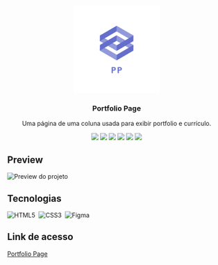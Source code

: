 <div align="center">
<img src="https://github.com/udanielnogueira/portfolio-page/blob/main/img/portfolio-page-logo.png" alt="Profile Page logo" height="200">
<h3>Portfolio Page</h3>
<p>Uma página de uma coluna usada para exibir portfolio e currículo.</p>
<img src="https://img.shields.io/github/languages/count/udanielnogueira/portfolio-page">
<img src="https://img.shields.io/github/languages/top/udanielnogueira/portfolio-page">
<img src="https://img.shields.io/github/languages/code-size/udanielnogueira/portfolio-page">
<img src="https://img.shields.io/github/license/udanielnogueira/portfolio-page">
<img src="https://img.shields.io/github/last-commit/udanielnogueira/portfolio-page">
<img src="https://img.shields.io/github/deployments/udanielnogueira/portfolio-page/github-pages">
</div>

## Preview

![Preview do projeto](img/portfolio-page-preview.gif "Portfolio Page Preview")

## Tecnologias

![HTML5](https://img.shields.io/badge/-HTML5-555555?style=flat&logo=html5 "HTML5")&nbsp;
![CSS3](https://img.shields.io/badge/-CSS3-555555?style=flat&logo=css3&logoColor=1572B6 "CSS3")&nbsp;
![Figma](https://img.shields.io/badge/Figma-555555?style=flat&logo=figma "Figma")&nbsp;

## Link de acesso

<a href="https://udanielnogueira.github.io/portfolio-page/" target="_blank">Portfolio Page</a>

<!-- 
Images
![Image](image.png "Image")
 -->

 <!-- 
Gifs
Windows + G
Windows + Alt + R
https://cloudconvert.com/mp4-to-gif
https://www.iloveimg.com/compress-image/compress-gif
-->

<!-- 
Badges
https://shields.io/
https://simpleicons.org/
https://forthebadge.com/
https://github.com/alexandresanlim/Badges4-README.md-Profile
 -->

<!-- 
Logos
https://temp-mail.org/en/
https://www.shopify.com/br/ferramentas/criador-de-logo
-->

<!-- 
Refs
https://github.com/othneildrew/Best-README-Template
https://github.com/matiassingers/awesome-readme
https://github.com/amitmerchant1990/electron-markdownify
 -->